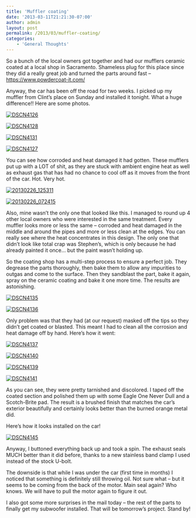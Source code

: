 ```yaml
---
title: 'Muffler coating'
date: '2013-03-11T21:21:30-07:00'
author: admin
layout: post
permalink: /2013/03/muffler-coating/
categories:
    - 'General Thoughts'
---
```


So a bunch of the local owners got together and had our mufflers ceramic coated at a local shop in Sacramento. Shameless plug for this place since they did a really great job and turned the parts around fast – <https://www.powdercoat-it.com/>

Anyway, the car has been off the road for two weeks. I picked up my muffler from Clint’s place on Sunday and installed it tonight. What a huge difference!! Here are some photos.

[![DSCN4126](/assets/images/2013/03/DSCN4126-300x224.jpg)](/assets/images/2013/03/DSCN4126.jpg)

[![DSCN4128](/assets/images/2013/03/DSCN4128-300x224.jpg)](/assets/images/2013/03/DSCN4128.jpg)

[![DSCN4131](/assets/images/2013/03/DSCN4131-300x224.jpg)](/assets/images/2013/03/DSCN4131.jpg)

[![DSCN4127](/assets/images/2013/03/DSCN4127-300x224.jpg)](/assets/images/2013/03/DSCN4127.jpg)

You can see how corroded and heat damaged it had gotten. These mufflers put up with a LOT of shit, as they are stuck with ambient engine heat as well as exhaust gas that has had no chance to cool off as it moves from the front of the car. Hot. Very hot.

[![20130226_125311](/assets/images/2013/03/20130226_125311-300x225.jpg)](/assets/images/2013/03/20130226_125311.jpg)

[![20130226_072415](/assets/images/2013/03/20130226_072415-300x225.jpg)](/assets/images/2013/03/20130226_072415.jpg)

Also, mine wasn’t the only one that looked like this. I managed to round up 4 other local owners who were interested in the same treatment. Every muffler looks more or less the same – corroded and heat damaged in the middle and around the pipes and more or less clean at the edges. You can really see where the heat concentrates in this design. The only one that didn’t look like total crap was Stephen’s, which is only because he had already painted it once… but the paint wasn’t holding up.

So the coating shop has a multi-step process to ensure a perfect job. They degrease the parts thoroughly, then bake them to allow any impurities to outgas and come to the surface. Then they sandblast the part, bake it again, spray on the ceramic coating and bake it one more time. The results are astonishing.

[![DSCN4135](/assets/images/2013/03/DSCN4135-300x224.jpg)](/assets/images/2013/03/DSCN4135.jpg)

[![DSCN4136](/assets/images/2013/03/DSCN4136-300x224.jpg)](/assets/images/2013/03/DSCN4136.jpg)

Only problem was that they had (at our request) masked off the tips so they didn’t get coated or blasted. This meant I had to clean all the corrosion and heat damage off by hand. Here’s how it went:

[![DSCN4137](/assets/images/2013/03/DSCN4137-300x224.jpg)](/assets/images/2013/03/DSCN4137.jpg)

[![DSCN4140](/assets/images/2013/03/DSCN4140-300x224.jpg)](/assets/images/2013/03/DSCN4140.jpg)

[![DSCN4139](/assets/images/2013/03/DSCN4139-300x224.jpg)](/assets/images/2013/03/DSCN4139.jpg)

[![DSCN4141](/assets/images/2013/03/DSCN4141-300x224.jpg)](/assets/images/2013/03/DSCN4141.jpg)

As you can see, they were pretty tarnished and discolored. I taped off the coated section and polished them up with some Eagle One Never Dull and a Scotch-Brite pad. The result is a brushed finish that matches the car’s exterior beautifully and certainly looks better than the burned orange metal did.

Here’s how it looks installed on the car!

[![DSCN4145](/assets/images/2013/03/DSCN4145-300x224.jpg)](/assets/images/2013/03/DSCN4145.jpg)

Anyway, I buttoned everything back up and took a spin. The exhaust seals MUCH better than it did before, thanks to a new stainless band clamp I used instead of the stock U-bolt.

The downside is that while I was under the car (first time in months) I noticed that something is definitely still throwing oil. Not sure what – but it seems to be coming from the back of the motor. Main seal again? Who knows. We will have to pull the motor again to figure it out.

I also got some more surprises in the mail today – the rest of the parts to finally get my subwoofer installed. That will be tomorrow’s project. Stand by!